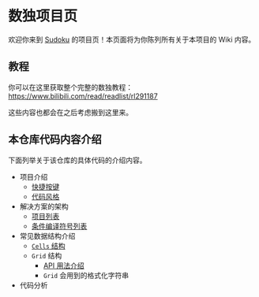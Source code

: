 # 数独项目页

欢迎你来到 [Sudoku](https://github.com/SunnieShine/Sudoku) 的项目页！本页面将为你陈列所有关于本项目的 Wiki 内容。

## 教程

你可以在这里获取整个完整的数独教程：https://www.bilibili.com/read/readlist/rl291187

这些内容也都会在之后考虑搬到这里来。

## 本仓库代码内容介绍

下面列举关于该仓库的具体代码的介绍内容。

* 项目介绍
  * [快捷按键](hotkeys)
  * [代码风格](code-style)
* 解决方案的架构
  * [项目列表](projects)
  * [条件编译符号列表](compilation-symbols)
* 常见数据结构介绍
  * [`Cells` 结构](data-structures/cells)
  * `Grid` 结构
    * [API 用法介绍](data-structures/grid)
    * `Grid` 会用到的格式化字符串
* 代码分析
